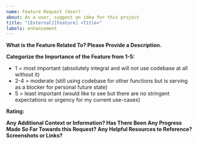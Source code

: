 ```yaml
---
name: Feature Request (User)
about: As a user, suggest an idea for this project
title: "[External][Feature] <Title>"
labels: enhancement
---
```


**What is the Feature Related To? Please Provide a Description.**

**Categorize the Importance of the Feature from 1-5:**
* 1 = most important (absolutely integral and will not use codebase at all without it)
* 2-4 = moderate (still using codebase for other functions but is serving as a blocker for personal future state)
* 5 = least important (would like to see but there are no stringent expectations or urgency for my current use-cases)  
 
**Rating:**

**Any Additional Context or Information? Has There Been Any Progress Made So Far Towards this Request? Any Helpful Resources to Reference? Screenshots or Links?**

